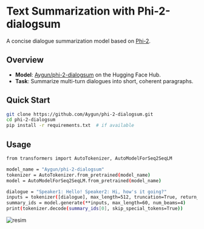 # Text Summarization with Phi-2-dialogsum

A concise dialogue summarization model based on [Phi-2](https://huggingface.co/microsoft/phi-2).

## Overview

- **Model**: [Aygun/phi-2-dialogsum](https://huggingface.co/Aygun/phi-2-dialogsum-finetuned) on the Hugging Face Hub.  
- **Task**: Summarize multi-turn dialogues into short, coherent paragraphs.

## Quick Start

```bash
git clone https://github.com/Aygun/phi-2-dialogsum.git
cd phi-2-dialogsum
pip install -r requirements.txt  # if available
```

## Usage

```bash
from transformers import AutoTokenizer, AutoModelForSeq2SeqLM

model_name = "Aygun/phi-2-dialogsum"
tokenizer = AutoTokenizer.from_pretrained(model_name)
model = AutoModelForSeq2SeqLM.from_pretrained(model_name)

dialogue = "Speaker1: Hello! Speaker2: Hi, how's it going?"
inputs = tokenizer([dialogue], max_length=512, truncation=True, return_tensors="pt")
summary_ids = model.generate(**inputs, max_length=60, num_beams=4)
print(tokenizer.decode(summary_ids[0], skip_special_tokens=True))
```

![resim](https://github.com/user-attachments/assets/80a4fb8d-1fe9-4327-a844-13c6e321b75c)
